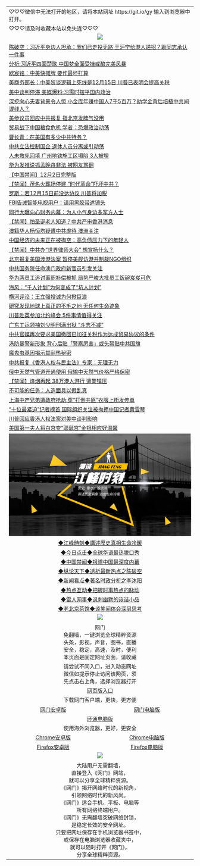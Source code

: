  <table>
<tr>
<td colspan="2" align=left>
♡♡♡微信中无法打开的地区，请将本站网址 https://git.io/gy 输入到浏览器中打开。 
 </td>
</tr>
 <tr>
 <td colspan="2" align=left>
♡♡♡请及时收藏本站以免失连♡♡♡
</td>
 </tr>
  <tr>
    <td colspan="2" align=center><img src="https://cdn.jsdelivr.net/gh/gyoupiodf/im1/%E7%BD%91%E9%97%A8%E6%96%B0%E9%97%BB1.jpg"></td>
 </tr>
<tr><td colspan="2" align="left"><a href="https://xball.casa/oo.aspx?name=c1102048&key=eqxowaguscvmxdgc&from=gy">陈破空：习近平身边人坦承：我们已走投无路 王沪宁给港人递招？耿同志承认一件事</a></td></tr>
<tr><td colspan="2" align="left"><a href="https://xball.casa/oo.aspx?name=c1102121&key=eqxowaguscvmxdgc&from=gy">分析:习近平四面楚歌 中国梦全面受挫或酿完美风暴</a></td></tr>
<tr><td colspan="2" align="left"><a href="https://xball.casa/oo.aspx?name=c1102064&key=eqxowaguscvmxdgc&from=gy">欧宸铭：中美快摊牌 要作最坏打算</a></td></tr>
<tr><td colspan="2" align="left"><a href="https://xball.casa/oo.aspx?name=c1102062&key=eqxowaguscvmxdgc&from=gy">美商务部长：中美贸谈逻辑上死线是12月15日 川普已表明会提高关税</a></td></tr>
<tr><td colspan="2" align="left"><a href="https://xball.casa/oo.aspx?name=c1102066&key=eqxowaguscvmxdgc&from=gy">美中谈判停滞 美媒爆料:习需时摆平国内政治</a></td></tr>
<tr><td colspan="2" align="left"><a href="https://xball.casa/oo.aspx?name=c1102056&key=eqxowaguscvmxdgc&from=gy">深挖向心夫妻背景令人惊 小金库年赚中国人7千5百万？助学金背后培植中共间谍线人？</a></td></tr>
<tr><td colspan="2" align="left"><a href="https://xball.casa/oo.aspx?name=c1102083&key=eqxowaguscvmxdgc&from=gy">美参议员回应中共报复 指北京发脾气没用</a></td></tr>
<tr><td colspan="2" align="left"><a href="https://xball.casa/oo.aspx?name=c1102058&key=eqxowaguscvmxdgc&from=gy">贸易战下中国粮食危机 学者：恐爆政治动荡</a></td></tr>
<tr><td colspan="2" align="left"><a href="https://xball.casa/oo.aspx?name=c1102129&key=eqxowaguscvmxdgc&from=gy">曹长青：在美国有多少中共特务？</a></td></tr>
<tr><td colspan="2" align="left"><a href="https://xball.casa/oo.aspx?name=c1102089&key=eqxowaguscvmxdgc&from=gy">中共立法控制国企 退休人员分离或引动荡</a></td></tr>
<tr><td colspan="2" align="left"><a href="https://xball.casa/oo.aspx?name=c1102120&key=eqxowaguscvmxdgc&from=gy">人未救先回填 广州地铁施工区塌陷 3人被埋</a></td></tr>
<tr><td colspan="2" align="left"><a href="https://xball.casa/oo.aspx?name=c1102073&key=eqxowaguscvmxdgc&from=gy">华为发推说抓孟晚舟非法 被网友骂翻</a></td></tr>
<tr><td colspan="2" align="left"><a href="https://xball.casa/oo.aspx?name=c1102137&key=eqxowaguscvmxdgc&from=gy">【中国禁闻】12月2日完整版</a></td></tr>
<tr><td colspan="2" align="left"><a href="https://xball.casa/oo.aspx?name=c1102140&key=eqxowaguscvmxdgc&from=gy">【禁闻】茂名火葬场停建 “时代革命”吓坏中共？</a></td></tr>
<tr><td colspan="2" align="left"><a href="https://xball.casa/oo.aspx?name=c1102135&key=eqxowaguscvmxdgc&from=gy">罗斯：若12月15日前没达协议 川普将加税</a></td></tr>
<tr><td colspan="2" align="left"><a href="https://xball.casa/oo.aspx?name=c1102077&key=eqxowaguscvmxdgc&from=gy">FBI告诫智能电视用户：请用黑胶带遮镜头</a></td></tr>
<tr><td colspan="2" align="left"><a href="https://xball.casa/oo.aspx?name=c1102138&key=eqxowaguscvmxdgc&from=gy">同行大曝向心财务内幕：为人小气身边多军方人士</a></td></tr>
<tr><td colspan="2" align="left"><a href="https://xball.casa/oo.aspx?name=c1102085&key=eqxowaguscvmxdgc&from=gy">【禁闻】怕圣诞老人知道？中共严审香港消息</a></td></tr>
<tr><td colspan="2" align="left"><a href="https://xball.casa/oo.aspx?name=c1102043&key=eqxowaguscvmxdgc&from=gy">澳籍华人杨恒均疑遭中共虐待 澳洲关注</a></td></tr>
<tr><td colspan="2" align="left"><a href="https://xball.casa/oo.aspx?name=c1102108&key=eqxowaguscvmxdgc&from=gy">中国经济的未来正在被掏空：高负债压力下的年轻人</a></td></tr>
<tr><td colspan="2" align="left"><a href="https://xball.casa/oo.aspx?name=c1102122&key=eqxowaguscvmxdgc&from=gy">【禁闻】中共办“世界律师大会” 想宣扬什么？</a></td></tr>
<tr><td colspan="2" align="left"><a href="https://xball.casa/oo.aspx?name=c1102063&key=eqxowaguscvmxdgc&from=gy">北京报复美国涉港法案 暂停美舰访港并制裁NGO组织</a></td></tr>
<tr><td colspan="2" align="left"><a href="https://xball.casa/oo.aspx?name=c1102094&key=eqxowaguscvmxdgc&from=gy">中共国务院任命澳门政府新官员引发关注</a></td></tr>
<tr><td colspan="2" align="left"><a href="https://xball.casa/oo.aspx?name=c1102068&key=eqxowaguscvmxdgc&from=gy">华为两员工追讨离职补偿被抓 局势严峻大批员工饭碗岌岌可危</a></td></tr>
<tr><td colspan="2" align="left"><a href="https://xball.casa/oo.aspx?name=c1102042&key=eqxowaguscvmxdgc&from=gy">海风：“千人计划”为何变成了“坑人计划”</a></td></tr>
<tr><td colspan="2" align="left"><a href="https://xball.casa/oo.aspx?name=c1102136&key=eqxowaguscvmxdgc&from=gy">横河评论：王立强投诚为何掀巨浪</a></td></tr>
<tr><td colspan="2" align="left"><a href="https://xball.casa/oo.aspx?name=c1102111&key=eqxowaguscvmxdgc&from=gy">研究发现地球上真正的不毛之地 无任何生命迹象</a></td></tr>
<tr><td colspan="2" align="left"><a href="https://xball.casa/oo.aspx?name=c1102134&key=eqxowaguscvmxdgc&from=gy">川普赴英参加北约峰会 5件事情值得关注</a></td></tr>
<tr><td colspan="2" align="left"><a href="https://xball.casa/oo.aspx?name=c1102127&key=eqxowaguscvmxdgc&from=gy">广东工运领袖刘少明刑满出狱  “斗志不减”</a></td></tr>
<tr><td colspan="2" align="left"><a href="https://xball.casa/oo.aspx?name=c1102061&key=eqxowaguscvmxdgc&from=gy">中共官媒再次要求美国撤回已加征关税作为达成贸易协议的条件</a></td></tr>
<tr><td colspan="2" align="left"><a href="https://xball.casa/oo.aspx?name=c1102113&key=eqxowaguscvmxdgc&from=gy">港防暴警新形象 背心后贴「警察厉害」或头盔贴中共国旗</a></td></tr>
<tr><td colspan="2" align="left"><a href="https://xball.casa/oo.aspx?name=c1102117&key=eqxowaguscvmxdgc&from=gy">魔鬼虫基因揭示其耐热秘密</a></td></tr>
<tr><td colspan="2" align="left"><a href="https://xball.casa/oo.aspx?name=c1102141&key=eqxowaguscvmxdgc&from=gy">中共报复《香港人权与民主法》专家：无理无力</a></td></tr>
<tr><td colspan="2" align="left"><a href="https://xball.casa/oo.aspx?name=c1102060&key=eqxowaguscvmxdgc&from=gy">俄中天然气管道开通使用 俄输中天然气价格严格保密</a></td></tr>
<tr><td colspan="2" align="left"><a href="https://xball.casa/oo.aspx?name=c1102086&key=eqxowaguscvmxdgc&from=gy">【禁闻】烽烟再起 38万港人游行 遭警镇压</a></td></tr>
<tr><td colspan="2" align="left"><a href="https://xball.casa/oo.aspx?name=c1102110&key=eqxowaguscvmxdgc&from=gy">不可能的任务：人造面具以假乱真</a></td></tr>
<tr><td colspan="2" align="left"><a href="https://xball.casa/oo.aspx?name=c1102078&key=eqxowaguscvmxdgc&from=gy">上海中产兄弟遭政府抢劫:穿“打倒共匪”衣服上街发传单</a></td></tr>
<tr><td colspan="2" align="left"><a href="https://xball.casa/oo.aspx?name=c1102128&key=eqxowaguscvmxdgc&from=gy">“十位最紧迫”记者榜首 国际组织关注被拘押中国记者黄雪琴</a></td></tr>
<tr><td colspan="2" align="left"><a href="https://xball.casa/oo.aspx?name=c1102072&key=eqxowaguscvmxdgc&from=gy">川普回应香港人权法案对美中谈判影响</a></td></tr>
<tr><td colspan="2" align="left"><a href="https://xball.casa/oo.aspx?name=c1102123&key=eqxowaguscvmxdgc&from=gy">美国第一夫人将白宫变“耶诞宫”金银相应好温馨</a></td></tr>


 <tr>
   <td colspan="2" align=center><img src="https://github.com/gyoupiodf/im1/blob/master/jf-1.jpg"></td>
  </tr>
   <tr>
   <td colspan="2" align=center> 
<a href="https://xball.casa/oo.aspx?name=c922850&key=eqxowaguscvmxdgc&from=gy&tag=9877">◆江峰時刻◆講述歷史真相生命冷暖</a><br/>
    </td>
  </tr>
   <tr>
   <td colspan="2" align=center> 
<a href="https://xball.casa/oo.aspx?name=c816850&key=eqxowaguscvmxdgc&from=gy&tag=9877">◆今日点击◆全球华语最热脱口秀</a><br/>
    </td>
  </tr>
  <tr>
  <td colspan="2" align=center>
<a href="https://xball.casa/oo.aspx?name=c816860&key=eqxowaguscvmxdgc&from=gy&tag=99733110">◆中国禁闻◆报道中国最深度内幕</a><br/>
   </tr>
  <tr>
     <td colspan="2" align=center>
<a href="https://xball.casa/oo.aspx?name=c816855&key=eqxowaguscvmxdgc&from=gy&tag=997110">◆纵论天下◆透析最新热点之陈破空</a><br/>
   </tr>
   <tr>
      <td colspan="2" align=center>
<a href="https://xball.casa/oo.aspx?name=c838308&key=eqxowaguscvmxdgc&from=gy&tag=9973110">◆新闻看点◆著名时政分析之李沐阳</a><br/>
   </tr>
   <tr>
     <td colspan="2" align=center>
<a href="https://xball.casa/oo.aspx?name=c816852&key=eqxowaguscvmxdgc&from=gy&tag=9733110">◆热点互动◆把握时事热点的脉动</a><br/>
   </tr>
   <tr>
      <td colspan="2" align=center>
<a href="https://xball.casa/oo.aspx?name=c816694&key=eqxowaguscvmxdgc&from=gy&tag=93310">◆雷人网事◆讽刺幽默的诙谐小品</a><br/>
   </tr>
   <tr>
    <td colspan="2" align=center>
<a href="https://xball.casa/oo.aspx?name=c816650&key=eqxowaguscvmxdgc&from=gy&tag=9973110">◆老北京茶馆◆谈笑间体会深层思考</a><br/>
   </tr>
 <tr>
    <td colspan="2" align="center"><img src="https://gitlab.com/ogate2/up/raw/master/_/oGate65.jpg"/></td>
  </tr>
  <tr>
    <td colspan="2" align="center">网门<br/>免翻墙，一键浏览全球精粹资源<br/>头条，影视，声音，图书，直播<br/>安全，稳定，高速，及时，便利<br/>本页面是固定网址页面，请收藏</td>
  <tr>
  <tr>
    <td colspan="2" align="center">请尝试不同入口，进入动态网址<br/>微信如提示停止访问该网页，须<br/>先点击右上角，选择浏览器打开</td>
  <tr>
   <tr>
    <td colspan="2" align="center"><a href="https://cdn.statically.io/gh/otiny/up/master/show.htm">网页版入口</a></td>
  </tr>
  <tr>
    <td colspan="2" align="center">下载网门客户端，更快，更方便</td>
  <tr>
  <tr>
    <td align="center"><a href="https://gitlab.com/ogate2/up/raw/master/_/oGatea.apk">网门安卓版</a></td>
    <td align="center"><a href="https://gitlab.com/ogate2/up/raw/master/_/oGate.zip">网门电脑版</a></td>
  </tr>
  <tr>
    <td colspan="2" align="center"><a href="https://gitlab.com/ogate2/up/raw/master/_/oPipe.zip">环通电脑版</a></td>
  </tr>
  <tr>
    <td colspan="2" align="center">使用海外浏览器，更好，更安全</td>
  <tr>
  <tr>
    <td align="center"><a href="https://gitlab.com/ogate2/up/raw/master/_/Chrome.apk">Chrome安卓版</a></td>
    <td align="center"><a href="https://gitlab.com/ogate2/up/raw/master/_/Chrome.zip">Chrome电脑版</a></td>
  </tr>
  <tr>
    <td align="center"><a href="https://gitlab.com/ogate2/up/raw/master/_/Firefox.apk">Firefox安卓版</a></td>
    <td align="center"><a href="https://gitlab.com/ogate2/up/raw/master/_/Firefox.zip">Firefox电脑版</a></td>
  </tr>
  <tr>
    <td colspan="2" align="center"><img src="https://gitlab.com/ogate2/up/raw/master/_/oGate640.jpg"/></td>
  </tr>
  <tr>
    <td colspan="2" align="center">
大陆用户无需翻墙，<br/>
直接登入《网门》网站，<br/>就可以分享全球精粹资源。<br/>
《网门》揭开网络时代的新视角，<br/>引领网络时代的新风尚。<br/>
《网门》适合手机、平板、电脑等<br/>所有网络终端用户。<br/>
《网门》无需翻墙突破网络封锁，<br/>是稳定长效的安全网址。<br/>
只要把网址保存在手机浏览器书签中，<br/>或保存在电脑浏览器收藏夹中，<br/>
就可以随时打开《网门》，<br/>
分享全球精粹资源。</td>
  </tr>
</table>


